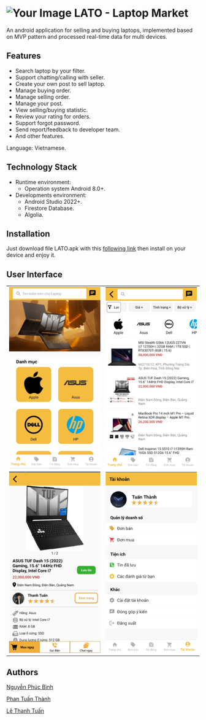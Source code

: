 # <img src="https://github.com/thtuanlegithub/laptop-market/blob/master/app/src/main/res/drawable/logo.png" alt="Your Image" width="auto" height="35"> LATO - Laptop Market  
An android application for selling and buying laptops, implemented based on MVP pattern and processed real-time data for multi devices.			

## Features

- Search laptop by your filter.
- Support chatting/calling with seller.
- Create your own post to sell laptop.
- Manage buying order.
- Manage selling order.
- Manage your post.
- View selling/buying statistic.
- Review your rating for orders.
- Support forgot password.
- Send report/feedback to developer team.
- And other features.

Language: Vietnamese.

## Technology Stack

- Runtime environment:
    - Operation system Android 8.0+.
- Developments environment:
    - Android Studio 2022+.
    - Firestore Database.
    - Algolia.

## Installation

Just download file LATO.apk with this [following link]( https://drive.google.com/file/d/1ekCyE0asvjI3wN6pnY_Sc8wWDAKK_msc/view?usp=sharing) then install on your device and enjoy it.

## User Interface

<table>
  <tr>
    <td align="center"><img src="/Demo%20UI/Home.jpg" alt="Home" width="100%"></td>
    <td align="center"><img src="/Demo%20UI/Search.jpg" alt="Search" width="100%"></td>
  </tr>
  <tr>
    <td align="center"><img src="/Demo%20UI/Post.jpg" alt="Post" width="100%"></td>
    <td align="center"><img src="/Demo%20UI/Account.jpg" alt="Account" width="100%"></td>
  </tr>
</table>

## Authors

[Nguyễn Phúc Bình](https://github.com/leesoonduck3009)

[Phan Tuấn Thành](https://github.com/thanhpt1110)

[Lê Thanh Tuấn](https://github.com/thtuanlegithub)

